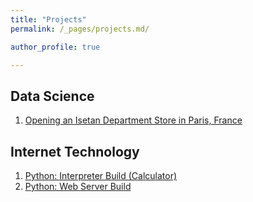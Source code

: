 ```yaml
---
title: "Projects"
permalink: /_pages/projects.md/

author_profile: true

---
```


## Data Science

1. [Opening an Isetan Department Store in Paris, France](https://dpygman.github.io/isetan/ "Opening an Isetan Department Store in Paris, France")

## Internet Technology

1. [Python: Interpreter Build (Calculator)](https://dpygman.github.io/interpreter/ "Python: Interpreter Build (Calculator)")
2. [Python: Web Server Build](https://dpygman.github.io/webserv1/ "Python: Web Server Build")

